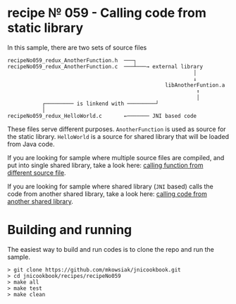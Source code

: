 # recipe № 059 - Calling code from static library

In this sample, there are two sets of source files

```
recipeNo059_redux_AnotherFunction.h  ───┐ 
recipeNo059_redux_AnotherFunction.c  ───┴───→ external library
                                                           │
                                                           ↓
                                                  libAnotherFuntion.a
                                                            ↑
                                                            │
           ┌───────── is linkend with ─────────┘
           │
recipeNo059_redux_HelloWorld.c       ←─────── JNI based code
```

These files serve different purposes. `AnotherFunction` is used as source for the static library. `HelloWorld` is a source for shared library that will be loaded from Java code.

If you are looking for sample where multiple source files are compiled, and put into single shared library, take a look here: <a href="http://jnicookbook.owsiak.org/recipe-No-021/">calling function from different source file</a>.

If you are looking for sample where shared library (`JNI` based) calls the code from another shared library, take a look here: <a href="http://jnicookbook.owsiak.org/recipe-No-023/">calling code from another shared library</a>.

# Building and running

The easiest way to build and run codes is to clone the repo and run the sample.

    > git clone https://github.com/mkowsiak/jnicookbook.git
    > cd jnicookbook/recipes/recipeNo059
    > make all
    > make test
    > make clean
